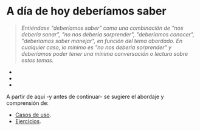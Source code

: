 # A día de hoy deberíamos saber

> *Entiéndase "deberíamos saber" como una combinación de "nos debería sonar", "no nos debería sorprender", "deberíamos conocer", "deberíamos saber manejar", en función del tema abordado. En cualquier caso, lo mínimo es "no nos debería sorprender" y deberíamos poder tener una mínima conversación o lectura sobre estos temas.*

- 
- 
- 

A partir de aquí -y antes de continuar- se sugiere el abordaje y comprensión de: 

- [Casos de uso](casosDeUso/README.md).
- [Ejercicios](ejercicios/README.md).
